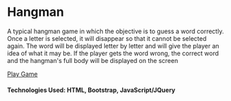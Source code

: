 # Hangman

A typical hangman game in which the objective is to guess a word correctly. Once a letter is selected, it will disappear so that it cannot be selected again. The word will be displayed letter by letter and will give the player an idea of what it may be. If the player gets the word wrong, the correct word and the hangman's full body will be displayed on the screen

[Play Game](https://hangthisman.herokuapp.com)

#### Technologies Used: HTML, Bootstrap, JavaScript/JQuery
